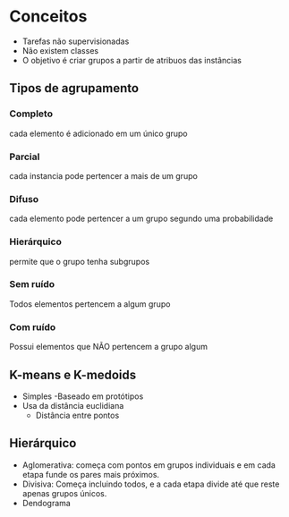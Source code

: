 # Conceitos

- Tarefas não supervisionadas
- Não existem classes
- O objetivo é criar grupos a partir de atribuos das instâncias

## Tipos de agrupamento

### Completo

cada elemento é adicionado em um único grupo

### Parcial

cada instancia pode pertencer a mais de um grupo

### Difuso

cada elemento pode pertencer a um grupo segundo uma probabilidade

### Hierárquico

permite que o grupo tenha subgrupos

### Sem ruído

Todos elementos pertencem a algum grupo

### Com ruído

Possui elementos que NÃO pertencem a grupo algum

## K-means e K-medoids

- Simples
  -Baseado em protótipos
- Usa da distância euclidiana
  - Distância entre pontos

## Hierárquico

- Aglomerativa: começa com pontos em grupos individuais e em cada etapa funde os pares mais próximos.
- Divisiva: Começa incluindo todos, e a cada etapa divide até que reste apenas grupos únicos.
- Dendograma

